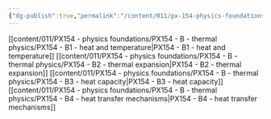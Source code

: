 ```yaml
---
{"dg-publish":true,"permalink":"/content/011/px-154-physics-foundations/px-154-b-thermal-physics/b-thermal-physics/","noteIcon":"1","created":"2024-10-01T18:50:55.883+01:00","updated":"2024-11-26T19:49:21.614+00:00"}
---
```


[[content/011/PX154 - physics foundations/PX154 - B - thermal physics/PX154 - B1 - heat and temperature\|PX154 - B1 - heat and temperature]]
[[content/011/PX154 - physics foundations/PX154 - B - thermal physics/PX154 - B2 - thermal expansion\|PX154 - B2 - thermal expansion]]
[[content/011/PX154 - physics foundations/PX154 - B - thermal physics/PX154 - B3 - heat capacity\|PX154 - B3 - heat capacity]]
[[content/011/PX154 - physics foundations/PX154 - B - thermal physics/PX154 - B4 - heat transfer mechanisms\|PX154 - B4 - heat transfer mechanisms]]
